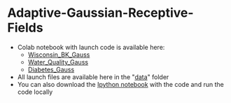 # Adaptive-Gaussian-Receptive-Fields

- Colab notebook with launch code is available here:
  - [Wisconsin_BK_Gauss](https://colab.research.google.com/drive/1NDjUpBoxKgn_3i9cDXHQG4X80dmZdxDB?usp=sharing)
  - [Water_Quality_Gauss](https://colab.research.google.com/drive/1xDZP8fcXb1KLXCUyu3gGLNKcwLQmI6HG?usp=sharing)
  - [Diabetes_Gauss](https://colab.research.google.com/drive/1uA69f4FqGyp3-V__H7UiiJXLJin7hXVk?usp=sharing)
- All launch files are available here in the "[data](https://github.com/AndreyUrus/Adaptive-Gaussian-Receptive-Fields-example/tree/main/data)" folder
- You can also download the [Ipython notebook](https://github.com/AndreyUrus/Adaptive-Gaussian-Receptive-Fields-example/tree/main/notebooks) with the code and run the code locally
